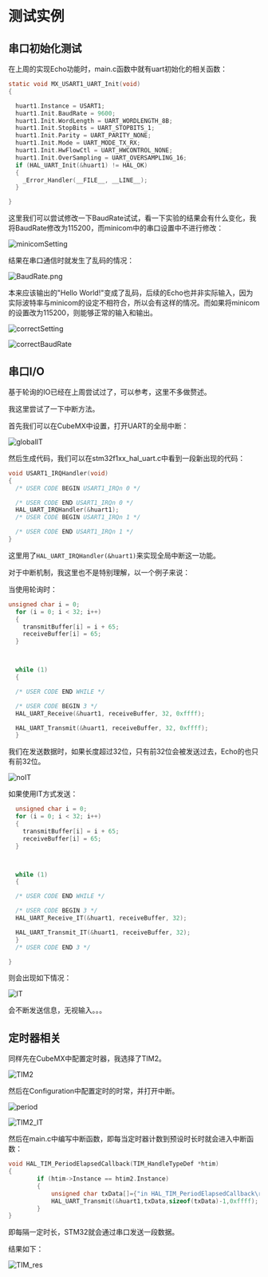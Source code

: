 # 测试实例

## 串口初始化测试

在上周的实现Echo功能时，main.c函数中就有uart初始化的相关函数：
```C
static void MX_USART1_UART_Init(void)
{

  huart1.Instance = USART1;
  huart1.Init.BaudRate = 9600;
  huart1.Init.WordLength = UART_WORDLENGTH_8B;
  huart1.Init.StopBits = UART_STOPBITS_1;
  huart1.Init.Parity = UART_PARITY_NONE;
  huart1.Init.Mode = UART_MODE_TX_RX;
  huart1.Init.HwFlowCtl = UART_HWCONTROL_NONE;
  huart1.Init.OverSampling = UART_OVERSAMPLING_16;
  if (HAL_UART_Init(&huart1) != HAL_OK)
  {
    _Error_Handler(__FILE__, __LINE__);
  }

}
```

这里我们可以尝试修改一下BaudRate试试，看一下实验的结果会有什么变化，我将BaudRate修改为115200，而minicom中的串口设置中不进行修改：

![minicomSetting](./pictures/minicomSetting.png)

结果在串口通信时就发生了乱码的情况：

![BaudRate.png](./pictures/BaudRate.png)

本来应该输出的"Hello World!"变成了乱码，后续的Echo也并非实际输入，因为实际波特率与minicom的设定不相符合，所以会有这样的情况。而如果将minicom的设置改为115200，则能够正常的输入和输出。

![correctSetting](./pictures/correctSetting.png)

![correctBaudRate](./pictures/correctBaudRate.png)

## 串口I/O

基于轮询的IO已经在上周尝试过了，可以参考，这里不多做赘述。

我这里尝试了一下中断方法。

首先我们可以在CubeMX中设置，打开UART的全局中断：

![globalIT](./pictures/globalIT.png)

然后生成代码，我们可以在stm32f1xx_hal_uart.c中看到一段新出现的代码：

```C
void USART1_IRQHandler(void)
{
  /* USER CODE BEGIN USART1_IRQn 0 */

  /* USER CODE END USART1_IRQn 0 */
  HAL_UART_IRQHandler(&huart1);
  /* USER CODE BEGIN USART1_IRQn 1 */

  /* USER CODE END USART1_IRQn 1 */
}
```

这里用了`HAL_UART_IRQHandler(&huart1)`来实现全局中断这一功能。

对于中断机制，我这里也不是特别理解，以一个例子来说：

当使用轮询时：

```C
unsigned char i = 0;
  for (i = 0; i < 32; i++)
  {
    transmitBuffer[i] = i + 65;
    receiveBuffer[i] = 65;
  }



  while (1)
  {

  /* USER CODE END WHILE */

  /* USER CODE BEGIN 3 */
  HAL_UART_Receive(&huart1, receiveBuffer, 32, 0xffff);

  HAL_UART_Transmit(&huart1, receiveBuffer, 32, 0xffff);
  }
```

我们在发送数据时，如果长度超过32位，只有前32位会被发送过去，Echo的也只有前32位。

![noIT](./pictures/noIT.png)

如果使用IT方式发送：

```C
  unsigned char i = 0;
  for (i = 0; i < 32; i++)
  {
    transmitBuffer[i] = i + 65;
    receiveBuffer[i] = 65;
  }



  while (1)
  {

  /* USER CODE END WHILE */

  /* USER CODE BEGIN 3 */
  HAL_UART_Receive_IT(&huart1, receiveBuffer, 32);

  HAL_UART_Transmit_IT(&huart1, receiveBuffer, 32);
  }
  /* USER CODE END 3 */

}
```

则会出现如下情况：

![IT](./pictures/IT.png)

会不断发送信息，无视输入。。。

## 定时器相关

同样先在CubeMX中配置定时器，我选择了TIM2。

![TIM2](./pictures/TIM2.png)

然后在Configuration中配置定时的时常，并打开中断。

![period](./pictures/period.png)

![TIM2_IT](./pictures/TIM2_IT.png)

然后在main.c中编写中断函数，即每当定时器计数到预设时长时就会进入中断函数：

```C
void HAL_TIM_PeriodElapsedCallback(TIM_HandleTypeDef *htim)
{
        if (htim->Instance == htim2.Instance)
        {
            unsigned char txData[]={"in HAL_TIM_PeriodElapsedCallback\r\n"};
            HAL_UART_Transmit(&huart1,txData,sizeof(txData)-1,0xffff);
        }
}
```

即每隔一定时长，STM32就会通过串口发送一段数据。

结果如下：

![TIM_res](./pictures/TIM_res.png)